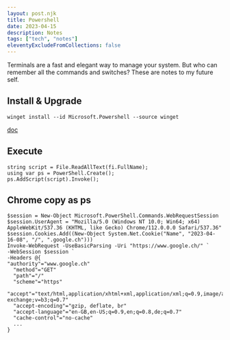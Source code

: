 ```yaml
---
layout: post.njk
title: Powershell
date: 2023-04-15
description: Notes
tags: ["tech", "notes"]
eleventyExcludeFromCollections: false
---  
```



Terminals are a fast and elegant way to manage your system.
But who can remember all the commands and switches?
These are notes to my future self.

## Install & Upgrade
```
winget install --id Microsoft.Powershell --source winget
```
  
[doc](https://learn.microsoft.com/en-us/powershell/scripting/install/installing-powershell-on-windows)

## Execute

```
string script = File.ReadAllText(fi.FullName);
using var ps = PowerShell.Create();
ps.AddScript(script).Invoke();
```

## Chrome copy as ps

```
$session = New-Object Microsoft.PowerShell.Commands.WebRequestSession
$session.UserAgent = "Mozilla/5.0 (Windows NT 10.0; Win64; x64) AppleWebKit/537.36 (KHTML, like Gecko) Chrome/112.0.0.0 Safari/537.36"
$session.Cookies.Add((New-Object System.Net.Cookie("Name", "2023-04-16-08", "/", ".google.ch")))
Invoke-WebRequest -UseBasicParsing -Uri "https://www.google.ch/" `
-WebSession $session `
-Headers @{
"authority"="www.google.ch"
  "method"="GET"
  "path"="/"
  "scheme"="https"
  "accept"="text/html,application/xhtml+xml,application/xml;q=0.9,image/avif,image/webp,image/apng,*/*;q=0.8,application/signed-exchange;v=b3;q=0.7"
  "accept-encoding"="gzip, deflate, br"
  "accept-language"="en-GB,en-US;q=0.9,en;q=0.8,de;q=0.7"
  "cache-control"="no-cache"
  ...
}
```